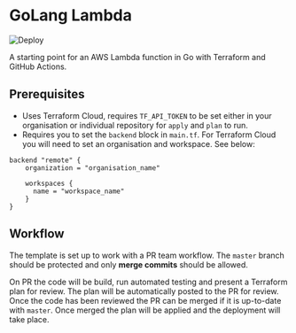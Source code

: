 # GoLang Lambda

![Deploy](https://github.com/WsCandy/go-lambda/actions/workflows/deploy.yml/badge.svg?branch=master)

A starting point for an AWS Lambda function in Go with Terraform and GitHub Actions.

## Prerequisites

- Uses Terraform Cloud, requires `TF_API_TOKEN` to be set either in your organisation or individual repository for `apply` and `plan` to run.
- Requires you to set the `backend` block in `main.tf`. For Terraform Cloud you will need to set an organisation and workspace. See below:

```
backend "remote" {
    organization = "organisation_name"

    workspaces {
      name = "workspace_name"
    }
}
```

## Workflow
The template is set up to work with a PR team workflow. The `master` branch should be protected and only **merge commits** should be allowed.

On PR the code will be build, run automated testing and present a Terraform plan for review. The plan will be automatically posted to the PR for review. Once the code has been reviewed the PR can be merged if it is up-to-date with `master`. Once merged the plan will be applied and the deployment will take place.